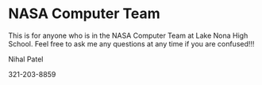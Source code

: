 # NASA Computer Team
This is for anyone who is in the NASA Computer Team at Lake Nona High School.
Feel free to ask me any questions at any time if you are confused!!!

Nihal Patel

321-203-8859
